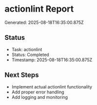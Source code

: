 # actionlint Report

Generated: 2025-08-18T16:35:00.875Z

## Status
- Task: actionlint
- Status: Completed
- Timestamp: 2025-08-18T16:35:00.875Z

## Next Steps
- Implement actual actionlint functionality
- Add proper error handling
- Add logging and monitoring
